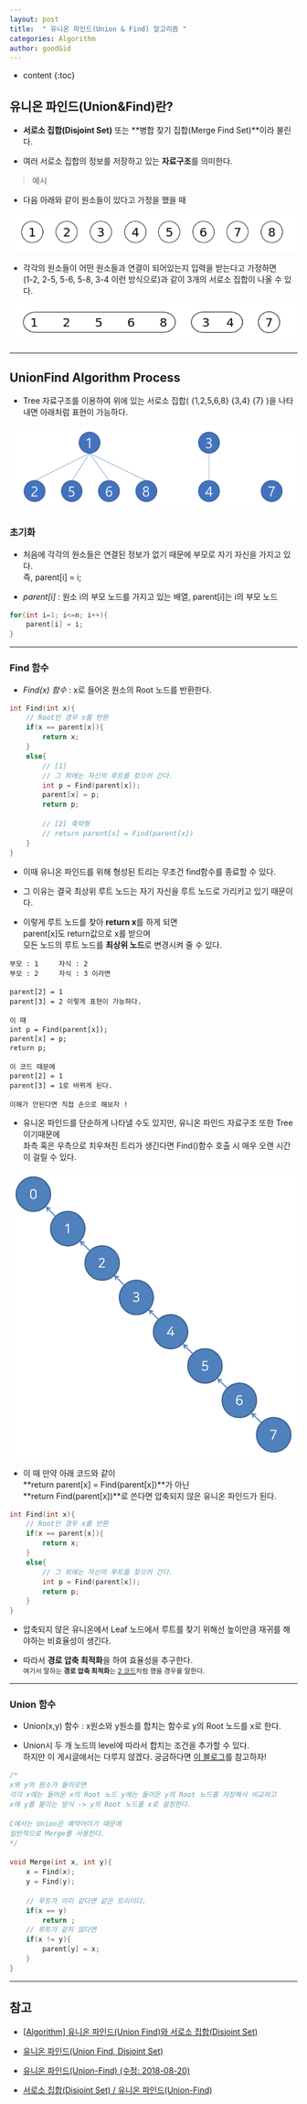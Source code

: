 ```yaml
---
layout: post
title:  " 유니온 파인드(Union & Find) 알고리즘 "
categories: Algorithm
author: goodGid
---
```

* content
{:toc}

## 유니온 파인드(Union&Find)란?

* **서로소 집합(Disjoint Set)** 또는 **병합 찾기 집합(Merge Find Set)**이라 불린다.

* 여러 서로소 집합의 정보를 저장하고 있는 **자료구조**를 의미한다.








> 예시

* 다음 아래와 같이 원소들이 있다고 가정을 했을 때

![](/assets/img/algorithm/union_finde_algorithm_1.png)

* 각각의 원소들이 어떤 원소들과 연결이 되어있는지 입력을 받는다고 가정하면 <br> (1-2, 2-5, 5-6, 5-8, 3-4 이런 방식으로)과 같이 3개의 서로소 집합이 나올 수 있다.

![](/assets/img/algorithm/union_finde_algorithm_2.png)

---

## UnionFind Algorithm Process

* Tree 자료구조를 이용하여 위에 있는 서로소 집합( {1,2,5,6,8}  {3,4}   {7} )을 나타내면 아래처럼 표현이 가능하다.

![](/assets/img/algorithm/union_finde_algorithm_3.png)


### 초기화

* 처음에 각각의 원소들은 연결된 정보가 없기 때문에 부모로 자기 자신을 가지고 있다. <br> 즉, parent[i] = i;

* *parent[i]* : 원소 i의 부모 노드를 가지고 있는 배열, parent[i]는 i의 부모 노드

``` cpp
for(int i=1; i<=n; i++){
    parent[i] = i;
}
```

---

### Find 함수

* *Find(x) 함수* : x로 들어온 원소의 Root 노드를 반환한다.

``` cpp
int Find(int x){
    // Root인 경우 x를 반환
    if(x == parent[x]){
        return x;
    }
    else{
        // [1]
        // 그 외에는 자신의 루트를 찾으러 간다.
        int p = Find(parent[x]);
        parent[x] = p;
        return p;

        // [2] 축약형
        // return parent[x] = Find(parent[x])
    }
}
```

* 이때 유니온 파인드를 위해 형성된 트리는 무조건 find함수를 종료할 수 있다.

* 그 이유는 결국 최상위 루트 노드는 자기 자신을 루트 노드로 가리키고 있기 때문이다.

* 이렇게 루트 노드를 찾아 **return x**를 하게 되면 <br> parent[x]도 return값으로 x를 받으며 <br> 모든 노드의 루트 노드를 **최상위 노드**로 변경시켜 줄 수 있다.

```
부모 : 1     자식 : 2
부모 : 2     자식 : 3 이라면

parent[2] = 1
parent[3] = 2 이렇게 표현이 가능하다.

이 때 
int p = Find(parent[x]);
parent[x] = p;
return p;

이 코드 때문에
parent[2] = 1
parent[3] = 1로 바뀌게 된다.

이해가 안된다면 직접 손으로 해보자 !
```

* 유니온 파인드를 단순하게 나타낼 수도 있지만, 유니온 파인드 자료구조 또한 Tree 이기때문에 <br> 좌측 혹은 우측으로 치우쳐진 트리가 생긴다면 Find()함수 호출 시 매우 오랜 시간이 걸릴 수 있다.

![](/assets/img/algorithm/union_finde_algorithm_4.png)

* 이 때 만약 아래 코드와 같이 <br> **return parent[x] = Find(parent[x])**가 아닌 <br> **return Find(parent[x])**로 쓴다면 압축되지 않은 유니온 파인드가 된다.

``` cpp
int Find(int x){
    // Root인 경우 x를 반환
    if(x == parent[x]){
        return x;
    }
    else{
        // 그 외에는 자신의 루트를 찾으러 간다.
        int p = Find(parent[x]);
        return p;
    }
}
```

* 압축되지 않은 유니온에서 Leaf 노드에서 루트를 찾기 위해선 높이만큼 재귀를 해야하는 비효율성이 생긴다. 

* 따라서 **경로 압축 최적화**을 하여 효율성을 추구한다. <br> <small>여기서 말하는 **경로 압축 최적화**는 [2 코드]({{site.url}}//Union-Find-Algorithm/#find-함수)처럼 했을 경우를 말한다.</small>



---

### Union 함수

* Union(x,y) 함수 : x원소와 y원소를 합치는 함수로 y의 Root 노드를 x로 한다.

* Union시 두 개 노드의 level에 따라서 합치는 조건을 추가할 수 있다. <br> 하지만 이 게시글에서는 다루지 않겠다. 궁금하다면 [이 블로그](https://www.crocus.co.kr/683)를 참고하자!


``` cpp
/*
x와 y의 원소가 들어오면
각각 x에는 들어온 x의 Root 노드 y에는 들어온 y의 Root 노드를 저장해서 비교하고
x에 y를 붙이는 방식 -> y의 Root 노드를 x로 설정한다.

C에서는 Union은 예약어이기 때문에 
일반적으로 Merge를 사용한다.
*/

void Merge(int x, int y){
    x = Find(x);
    y = Find(y);

    // 루트가 이미 같다면 같은 트리이다.
    if(x == y) 
        return ;
    // 루트가 같지 않다면 
    if(x != y){
        parent[y] = x;
    }
}
```







---

## 참고

* [[Algorithm] 유니온 파인드(Union Find)와 서로소 집합(Disjoint Set)](https://twpower.github.io/115-union-find-disjoint-set)

* [유니온 파인드(Union Find, Disjoint Set)](https://www.crocus.co.kr/683)

* [유니온 파인드(Union-Find) (수정: 2018-08-20)](http://blog.naver.com/PostView.nhn?blogId=kks227&logNo=220791837179)

* [서로소 집합(Disjoint Set) / 유니온 파인드(Union-Find)](http://isukorea.com/blog/home/waylight3/215)